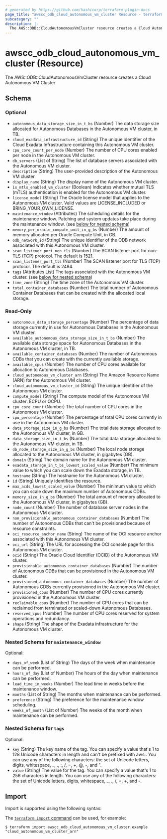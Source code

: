 ```yaml
---
# generated by https://github.com/hashicorp/terraform-plugin-docs
page_title: "awscc_odb_cloud_autonomous_vm_cluster Resource - terraform-provider-awscc"
subcategory: ""
description: |-
  The AWS::ODB::CloudAutonomousVmCluster resource creates a Cloud Autonomous VM Cluster
---
```


# awscc_odb_cloud_autonomous_vm_cluster (Resource)

The AWS::ODB::CloudAutonomousVmCluster resource creates a Cloud Autonomous VM Cluster



<!-- schema generated by tfplugindocs -->
## Schema

### Optional

- `autonomous_data_storage_size_in_t_bs` (Number) The data storage size allocated for Autonomous Databases in the Autonomous VM cluster, in TB.
- `cloud_exadata_infrastructure_id` (String) The unique identifier of the Cloud Exadata Infrastructure containing this Autonomous VM cluster.
- `cpu_core_count_per_node` (Number) The number of CPU cores enabled per node in the Autonomous VM cluster.
- `db_servers` (List of String) The list of database servers associated with the Autonomous VM cluster.
- `description` (String) The user-provided description of the Autonomous VM cluster.
- `display_name` (String) The display name of the Autonomous VM cluster.
- `is_mtls_enabled_vm_cluster` (Boolean) Indicates whether mutual TLS (mTLS) authentication is enabled for the Autonomous VM cluster.
- `license_model` (String) The Oracle license model that applies to the Autonomous VM cluster. Valid values are LICENSE_INCLUDED or BRING_YOUR_OWN_LICENSE.
- `maintenance_window` (Attributes) The scheduling details for the maintenance window. Patching and system updates take place during the maintenance window. (see [below for nested schema](#nestedatt--maintenance_window))
- `memory_per_oracle_compute_unit_in_g_bs` (Number) The amount of memory allocated per Oracle Compute Unit, in GB.
- `odb_network_id` (String) The unique identifier of the ODB network associated with this Autonomous VM cluster.
- `scan_listener_port_non_tls` (Number) The SCAN listener port for non-TLS (TCP) protocol. The default is 1521.
- `scan_listener_port_tls` (Number) The SCAN listener port for TLS (TCP) protocol. The default is 2484.
- `tags` (Attributes List) The tags associated with the Autonomous VM cluster. (see [below for nested schema](#nestedatt--tags))
- `time_zone` (String) The time zone of the Autonomous VM cluster.
- `total_container_databases` (Number) The total number of Autonomous Container Databases that can be created with the allocated local storage.

### Read-Only

- `autonomous_data_storage_percentage` (Number) The percentage of data storage currently in use for Autonomous Databases in the Autonomous VM cluster.
- `available_autonomous_data_storage_size_in_t_bs` (Number) The available data storage space for Autonomous Databases in the Autonomous VM cluster, in TB.
- `available_container_databases` (Number) The number of Autonomous CDBs that you can create with the currently available storage.
- `available_cpus` (Number) The number of CPU cores available for allocation to Autonomous Databases.
- `cloud_autonomous_vm_cluster_arn` (String) The Amazon Resource Name (ARN) for the Autonomous VM cluster.
- `cloud_autonomous_vm_cluster_id` (String) The unique identifier of the Autonomous VM cluster.
- `compute_model` (String) The compute model of the Autonomous VM cluster: ECPU or OCPU.
- `cpu_core_count` (Number) The total number of CPU cores in the Autonomous VM cluster.
- `cpu_percentage` (Number) The percentage of total CPU cores currently in use in the Autonomous VM cluster.
- `data_storage_size_in_g_bs` (Number) The total data storage allocated to the Autonomous VM cluster, in GB.
- `data_storage_size_in_t_bs` (Number) The total data storage allocated to the Autonomous VM cluster, in TB.
- `db_node_storage_size_in_g_bs` (Number) The local node storage allocated to the Autonomous VM cluster, in gigabytes (GB).
- `domain` (String) The domain name for the Autonomous VM cluster.
- `exadata_storage_in_t_bs_lowest_scaled_value` (Number) The minimum value to which you can scale down the Exadata storage, in TB.
- `hostname` (String) The hostname for the Autonomous VM cluster.
- `id` (String) Uniquely identifies the resource.
- `max_acds_lowest_scaled_value` (Number) The minimum value to which you can scale down the maximum number of Autonomous CDBs.
- `memory_size_in_g_bs` (Number) The total amount of memory allocated to the Autonomous VM cluster, in gigabytes (GB).
- `node_count` (Number) The number of database server nodes in the Autonomous VM cluster.
- `non_provisionable_autonomous_container_databases` (Number) The number of Autonomous CDBs that can't be provisioned because of resource constraints.
- `oci_resource_anchor_name` (String) The name of the OCI resource anchor associated with this Autonomous VM cluster.
- `oci_url` (String) The URL for accessing the OCI console page for this Autonomous VM cluster.
- `ocid` (String) The Oracle Cloud Identifier (OCID) of the Autonomous VM cluster.
- `provisionable_autonomous_container_databases` (Number) The number of Autonomous CDBs that can be provisioned in the Autonomous VM cluster.
- `provisioned_autonomous_container_databases` (Number) The number of Autonomous CDBs currently provisioned in the Autonomous VM cluster.
- `provisioned_cpus` (Number) The number of CPU cores currently provisioned in the Autonomous VM cluster.
- `reclaimable_cpus` (Number) The number of CPU cores that can be reclaimed from terminated or scaled-down Autonomous Databases.
- `reserved_cpus` (Number) The number of CPU cores reserved for system operations and redundancy.
- `shape` (String) The shape of the Exadata infrastructure for the Autonomous VM cluster.

<a id="nestedatt--maintenance_window"></a>
### Nested Schema for `maintenance_window`

Optional:

- `days_of_week` (List of String) The days of the week when maintenance can be performed.
- `hours_of_day` (List of Number) The hours of the day when maintenance can be performed.
- `lead_time_in_weeks` (Number) The lead time in weeks before the maintenance window.
- `months` (List of String) The months when maintenance can be performed.
- `preference` (String) The preference for the maintenance window scheduling.
- `weeks_of_month` (List of Number) The weeks of the month when maintenance can be performed.


<a id="nestedatt--tags"></a>
### Nested Schema for `tags`

Optional:

- `key` (String) The key name of the tag. You can specify a value that's 1 to 128 Unicode characters in length and can't be prefixed with aws:. You can use any of the following characters: the set of Unicode letters, digits, whitespace, _, ., :, /, =, +, @, -, and ".
- `value` (String) The value for the tag. You can specify a value that's 1 to 256 characters in length. You can use any of the following characters: the set of Unicode letters, digits, whitespace, _, ., /, =, +, and -.

## Import

Import is supported using the following syntax:

The [`terraform import` command](https://developer.hashicorp.com/terraform/cli/commands/import) can be used, for example:

```shell
$ terraform import awscc_odb_cloud_autonomous_vm_cluster.example "cloud_autonomous_vm_cluster_arn"
```
